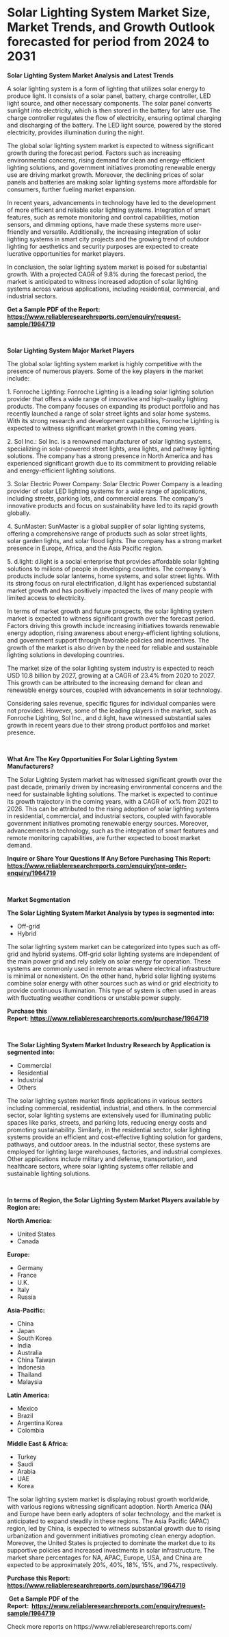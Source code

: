 <p><h1>Solar Lighting System Market Size, Market Trends, and Growth Outlook forecasted for period from 2024 to 2031</h1></p><p><strong>Solar Lighting System Market Analysis and Latest Trends</strong></p>
<p><p>A solar lighting system is a form of lighting that utilizes solar energy to produce light. It consists of a solar panel, battery, charge controller, LED light source, and other necessary components. The solar panel converts sunlight into electricity, which is then stored in the battery for later use. The charge controller regulates the flow of electricity, ensuring optimal charging and discharging of the battery. The LED light source, powered by the stored electricity, provides illumination during the night.</p><p>The global solar lighting system market is expected to witness significant growth during the forecast period. Factors such as increasing environmental concerns, rising demand for clean and energy-efficient lighting solutions, and government initiatives promoting renewable energy use are driving market growth. Moreover, the declining prices of solar panels and batteries are making solar lighting systems more affordable for consumers, further fueling market expansion.</p><p>In recent years, advancements in technology have led to the development of more efficient and reliable solar lighting systems. Integration of smart features, such as remote monitoring and control capabilities, motion sensors, and dimming options, have made these systems more user-friendly and versatile. Additionally, the increasing integration of solar lighting systems in smart city projects and the growing trend of outdoor lighting for aesthetics and security purposes are expected to create lucrative opportunities for market players.</p><p>In conclusion, the solar lighting system market is poised for substantial growth. With a projected CAGR of 9.8% during the forecast period, the market is anticipated to witness increased adoption of solar lighting systems across various applications, including residential, commercial, and industrial sectors.</p></p>
<p><strong>Get a Sample PDF of the Report:&nbsp; <a href="https://www.reliableresearchreports.com/enquiry/request-sample/1964719">https://www.reliableresearchreports.com/enquiry/request-sample/1964719</a></strong></p>
<p>&nbsp;</p>
<p><strong>Solar Lighting System Major Market Players</strong></p>
<p><p>The global solar lighting system market is highly competitive with the presence of numerous players. Some of the key players in the market include:</p><p>1. Fonroche Lighting: Fonroche Lighting is a leading solar lighting solution provider that offers a wide range of innovative and high-quality lighting products. The company focuses on expanding its product portfolio and has recently launched a range of solar street lights and solar home systems. With its strong research and development capabilities, Fonroche Lighting is expected to witness significant market growth in the coming years.</p><p>2. Sol Inc.: Sol Inc. is a renowned manufacturer of solar lighting systems, specializing in solar-powered street lights, area lights, and pathway lighting solutions. The company has a strong presence in North America and has experienced significant growth due to its commitment to providing reliable and energy-efficient lighting solutions.</p><p>3. Solar Electric Power Company: Solar Electric Power Company is a leading provider of solar LED lighting systems for a wide range of applications, including streets, parking lots, and commercial areas. The company's innovative products and focus on sustainability have led to its rapid growth globally.</p><p>4. SunMaster: SunMaster is a global supplier of solar lighting systems, offering a comprehensive range of products such as solar street lights, solar garden lights, and solar flood lights. The company has a strong market presence in Europe, Africa, and the Asia Pacific region.</p><p>5. d.light: d.light is a social enterprise that provides affordable solar lighting solutions to millions of people in developing countries. The company's products include solar lanterns, home systems, and solar street lights. With its strong focus on rural electrification, d.light has experienced substantial market growth and has positively impacted the lives of many people with limited access to electricity.</p><p>In terms of market growth and future prospects, the solar lighting system market is expected to witness significant growth over the forecast period. Factors driving this growth include increasing initiatives towards renewable energy adoption, rising awareness about energy-efficient lighting solutions, and government support through favorable policies and incentives. The growth of the market is also driven by the need for reliable and sustainable lighting solutions in developing countries.</p><p>The market size of the solar lighting system industry is expected to reach USD 10.8 billion by 2027, growing at a CAGR of 23.4% from 2020 to 2027. This growth can be attributed to the increasing demand for clean and renewable energy sources, coupled with advancements in solar technology.</p><p>Considering sales revenue, specific figures for individual companies were not provided. However, some of the leading players in the market, such as Fonroche Lighting, Sol Inc., and d.light, have witnessed substantial sales growth in recent years due to their strong product portfolios and market presence.</p></p>
<p>&nbsp;</p>
<p><strong>What Are The Key Opportunities For Solar Lighting System Manufacturers?</strong></p>
<p><p>The Solar Lighting System market has witnessed significant growth over the past decade, primarily driven by increasing environmental concerns and the need for sustainable lighting solutions. The market is expected to continue its growth trajectory in the coming years, with a CAGR of xx% from 2021 to 2026. This can be attributed to the rising adoption of solar lighting systems in residential, commercial, and industrial sectors, coupled with favorable government initiatives promoting renewable energy sources. Moreover, advancements in technology, such as the integration of smart features and remote monitoring capabilities, are further expected to boost market demand.</p></p>
<p><strong>Inquire or Share Your Questions If Any Before Purchasing This Report: <a href="https://www.reliableresearchreports.com/enquiry/pre-order-enquiry/1964719">https://www.reliableresearchreports.com/enquiry/pre-order-enquiry/1964719</a></strong></p>
<p>&nbsp;</p>
<p><strong>Market Segmentation</strong></p>
<p><strong>The Solar Lighting System Market Analysis by types is segmented into:</strong></p>
<p><ul><li>Off-grid</li><li>Hybrid</li></ul></p>
<p><p>The solar lighting system market can be categorized into types such as off-grid and hybrid systems. Off-grid solar lighting systems are independent of the main power grid and rely solely on solar energy for operation. These systems are commonly used in remote areas where electrical infrastructure is minimal or nonexistent. On the other hand, hybrid solar lighting systems combine solar energy with other sources such as wind or grid electricity to provide continuous illumination. This type of system is often used in areas with fluctuating weather conditions or unstable power supply.</p></p>
<p><strong>Purchase this Report:&nbsp;<a href="https://www.reliableresearchreports.com/purchase/1964719">https://www.reliableresearchreports.com/purchase/1964719</a></strong></p>
<p>&nbsp;</p>
<p><strong>The Solar Lighting System Market Industry Research by Application is segmented into:</strong></p>
<p><ul><li>Commercial</li><li>Residential</li><li>Industrial</li><li>Others</li></ul></p>
<p><p>The solar lighting system market finds applications in various sectors including commercial, residential, industrial, and others. In the commercial sector, solar lighting systems are extensively used for illuminating public spaces like parks, streets, and parking lots, reducing energy costs and promoting sustainability. Similarly, in the residential sector, solar lighting systems provide an efficient and cost-effective lighting solution for gardens, pathways, and outdoor areas. In the industrial sector, these systems are employed for lighting large warehouses, factories, and industrial complexes. Other applications include military and defense, transportation, and healthcare sectors, where solar lighting systems offer reliable and sustainable lighting solutions.</p></p>
<p>&nbsp;</p>
<p><strong>In terms of Region, the Solar Lighting System Market Players available by Region are:</strong></p>
<p>
    <p> <strong> North America: </strong>
        <ul>
            <li>United States</li>
            <li>Canada</li>
        </ul>
        </p> 
    <p> <strong> Europe: </strong>
        <ul>
            <li>Germany</li>
            <li>France</li>
            <li>U.K.</li>
            <li>Italy</li>
            <li>Russia</li>
        </ul>
        </p> 
    <p> <strong> Asia-Pacific: </strong>
        <ul>
            <li>China</li>
            <li>Japan</li>
            <li>South Korea</li>
            <li>India</li>
            <li>Australia</li>
            <li>China Taiwan</li>
            <li>Indonesia</li>
            <li>Thailand</li>
            <li>Malaysia</li>
        </ul>
        </p> 
    <p> <strong> Latin America: </strong>
        <ul>
            <li>Mexico</li>
            <li>Brazil</li>
            <li>Argentina Korea</li>
            <li>Colombia</li>
        </ul>
        </p> 
    <p> <strong> Middle East & Africa: </strong>
        <ul>
            <li>Turkey</li>
            <li>Saudi</li>
            <li>Arabia</li>
            <li>UAE</li>
            <li>Korea</li>
        </ul>
    </p>
    </p>
<p><p>The solar lighting system market is displaying robust growth worldwide, with various regions witnessing significant adoption. North America (NA) and Europe have been early adopters of solar technology, and the market is anticipated to expand steadily in these regions. The Asia Pacific (APAC) region, led by China, is expected to witness substantial growth due to rising urbanization and government initiatives promoting clean energy adoption. Moreover, the United States is projected to dominate the market due to its supportive policies and increased investments in solar infrastructure. The market share percentages for NA, APAC, Europe, USA, and China are expected to be approximately 20%, 40%, 18%, 15%, and 7%, respectively.</p></p>
<p><strong>Purchase this Report: <a href="https://www.reliableresearchreports.com/purchase/1964719">https://www.reliableresearchreports.com/purchase/1964719</a></strong></p>
<p>&nbsp;<strong>Get a Sample PDF of the Report:&nbsp;&nbsp;<a href="https://www.reliableresearchreports.com/enquiry/request-sample/1964719">https://www.reliableresearchreports.com/enquiry/request-sample/1964719</a></strong></p>
<p><strong></strong></p>
<p>Check more reports on https://www.reliableresearchreports.com/</p>